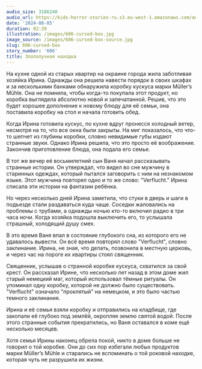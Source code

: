 ```yaml
---
audio_size: 3186240
audio_url: https://kids-horror-stories-ru.s3.eu-west-1.amazonaws.com/audio/606-cursed-box.mp3
date: '2024-08-05'
duration: 02:39
illustration: /images/606-cursed-box.jpg
image_source: /images/606-cursed-box-source.jpg
slug: 606-cursed-box
story_number: '606'
title: Злополучная находка
---
```


На кухне одной из старых квартир на окраине города жила заботливая хозяйка Ирина. Однажды она решила навести порядок в своих шкафах и за несколькими банками обнаружила коробку кускуса марки Müller’s Mühle. Она не помнила, чтобы когда-то покупала этот продукт, но коробка выглядела абсолютно новой и запечатанной. Решив, что это будет хорошее дополнение к новому блюду для её семьи, она поставила коробку на стол и начала готовить обед.

Когда Ирина готовила кускус, по кухне вдруг пронесся холодный ветер, несмотря на то, что все окна были закрыты. На миг показалось, что что-то шепчет из глубины коробки, словно невидимые губы издают странные звуки. Однако Ирина решила, что это просто её воображение. Закончив приготовление блюда, она подала его семье.

В тот же вечер её восьмилетний сын Ваня начал рассказывать странные истории. Он утверждал, что видел во сне мужчину в старинных одеждах, который пытался заговорить с ним на незнакомом языке. Этот мужчина повторял одно и то же слово: "Verflucht." Ирина списала эти истории на фантазии ребёнка.

Но через несколько дней Ирина заметила, что стуки в дверь и шаги в подъезде стали раздаваться куда чаще. Соседки жаловались на проблемы с трубами, а однажды ночью кто-то включил радио в три часа ночи. Когда хозяйка подошла выключить его, то услышала страшный, холодящий душу смех.

В это время Ваня впал в состояние глубокого сна, из которого его не удавалось вывести. Он всё время повторял слово "Verflucht", словно заклинание. Ирина, не зная, что делать, позвонила в местную церковь, и через час на пороге их квартиры стоял священник.

Священник, услышав о странной коробке кускуса, схватился за свой крест. Он рассказал Ирине, что несколько лет назад в этом доме жил старый немецкий маг, который использовал тёмные ритуалы. Он упоминал одну коробку, которой не должно было существовать. "Verflucht" означало "проклятый" на немецком, и это было частью темного заклинания.

Ирина и её семья взяли коробку и отправились на кладбище, где закопали её глубоко под землёй, окропляя землю святой водой. После этого странные события прекратились, но Ваня оставался в коме ещё несколько месяцев.

Хотя семья Ирины наконец обрела покой, никто в доме больше не говорил о той коробке. Они до сих пор избегали любых продуктов марки Müller’s Mühle и старались не вспоминать о той роковой находке, которая чуть не разрушила их жизни.